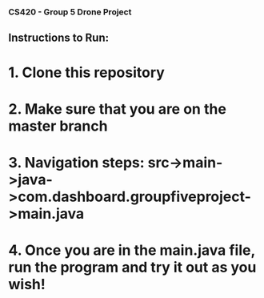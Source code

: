 ### CS420 - Group 5 Drone Project

## Instructions to Run:

# 1. Clone this repository
# 2. Make sure that you are on the master branch
# 3. Navigation steps: src->main->java->com.dashboard.groupfiveproject->main.java
# 4. Once you are in the main.java file, run the program and try it out as you wish!
